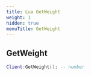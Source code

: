 ```yaml
---
title: Lua GetWeight
weight: 1
hidden: true
menuTitle: GetWeight
---
```

## GetWeight
```lua
Client:GetWeight(); -- number
```